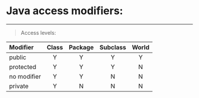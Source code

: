 # Java access modifiers:

---

> Access levels:

| Modifier    | Class | Package | Subclass | World |
|:------------|:-----:|:-------:|:--------:|:-----:|
| public      |   Y   |    Y    |    Y     |   Y   |
| protected   |   Y   |    Y    |    Y     |   N   |
| no modifier |   Y   |    Y    |    N     |   N   |
| private     |   Y   |    N    |    N     |   N   |

